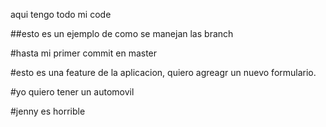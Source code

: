 aqui tengo todo mi code

##esto es un ejemplo de como se manejan las branch

#hasta mi primer commit en master

#esto es una feature de la aplicacion, quiero agreagr un nuevo formulario.

#yo quiero tener un automovil

#jenny es horrible
